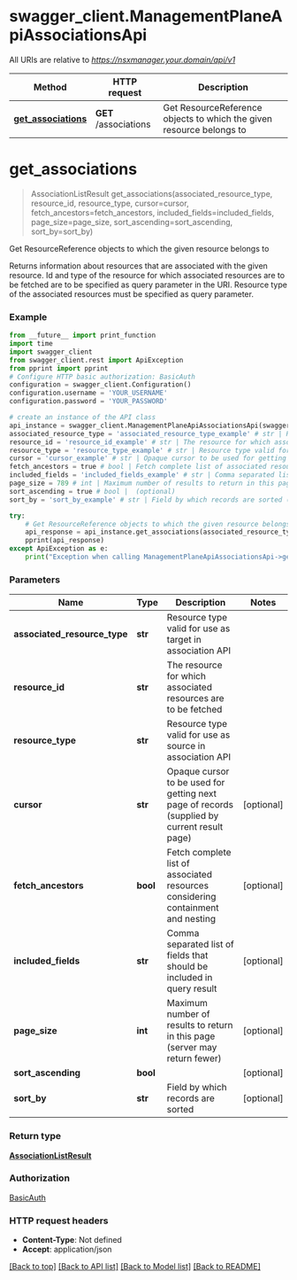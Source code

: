 # swagger_client.ManagementPlaneApiAssociationsApi

All URIs are relative to *https://nsxmanager.your.domain/api/v1*

Method | HTTP request | Description
------------- | ------------- | -------------
[**get_associations**](ManagementPlaneApiAssociationsApi.md#get_associations) | **GET** /associations | Get ResourceReference objects to which the given resource belongs to 

# **get_associations**
> AssociationListResult get_associations(associated_resource_type, resource_id, resource_type, cursor=cursor, fetch_ancestors=fetch_ancestors, included_fields=included_fields, page_size=page_size, sort_ascending=sort_ascending, sort_by=sort_by)

Get ResourceReference objects to which the given resource belongs to 

Returns information about resources that are associated with the given resource. Id and type of the resource for which associated resources are to be fetched are to be specified as query parameter in the URI. Resource type of the associated resources must be specified as query parameter. 

### Example
```python
from __future__ import print_function
import time
import swagger_client
from swagger_client.rest import ApiException
from pprint import pprint
# Configure HTTP basic authorization: BasicAuth
configuration = swagger_client.Configuration()
configuration.username = 'YOUR_USERNAME'
configuration.password = 'YOUR_PASSWORD'

# create an instance of the API class
api_instance = swagger_client.ManagementPlaneApiAssociationsApi(swagger_client.ApiClient(configuration))
associated_resource_type = 'associated_resource_type_example' # str | Resource type valid for use as target in association API
resource_id = 'resource_id_example' # str | The resource for which associated resources are to be fetched
resource_type = 'resource_type_example' # str | Resource type valid for use as source in association API
cursor = 'cursor_example' # str | Opaque cursor to be used for getting next page of records (supplied by current result page) (optional)
fetch_ancestors = true # bool | Fetch complete list of associated resources considering containment and nesting  (optional)
included_fields = 'included_fields_example' # str | Comma separated list of fields that should be included in query result (optional)
page_size = 789 # int | Maximum number of results to return in this page (server may return fewer) (optional)
sort_ascending = true # bool |  (optional)
sort_by = 'sort_by_example' # str | Field by which records are sorted (optional)

try:
    # Get ResourceReference objects to which the given resource belongs to 
    api_response = api_instance.get_associations(associated_resource_type, resource_id, resource_type, cursor=cursor, fetch_ancestors=fetch_ancestors, included_fields=included_fields, page_size=page_size, sort_ascending=sort_ascending, sort_by=sort_by)
    pprint(api_response)
except ApiException as e:
    print("Exception when calling ManagementPlaneApiAssociationsApi->get_associations: %s\n" % e)
```

### Parameters

Name | Type | Description  | Notes
------------- | ------------- | ------------- | -------------
 **associated_resource_type** | **str**| Resource type valid for use as target in association API | 
 **resource_id** | **str**| The resource for which associated resources are to be fetched | 
 **resource_type** | **str**| Resource type valid for use as source in association API | 
 **cursor** | **str**| Opaque cursor to be used for getting next page of records (supplied by current result page) | [optional] 
 **fetch_ancestors** | **bool**| Fetch complete list of associated resources considering containment and nesting  | [optional] 
 **included_fields** | **str**| Comma separated list of fields that should be included in query result | [optional] 
 **page_size** | **int**| Maximum number of results to return in this page (server may return fewer) | [optional] 
 **sort_ascending** | **bool**|  | [optional] 
 **sort_by** | **str**| Field by which records are sorted | [optional] 

### Return type

[**AssociationListResult**](AssociationListResult.md)

### Authorization

[BasicAuth](../README.md#BasicAuth)

### HTTP request headers

 - **Content-Type**: Not defined
 - **Accept**: application/json

[[Back to top]](#) [[Back to API list]](../README.md#documentation-for-api-endpoints) [[Back to Model list]](../README.md#documentation-for-models) [[Back to README]](../README.md)

